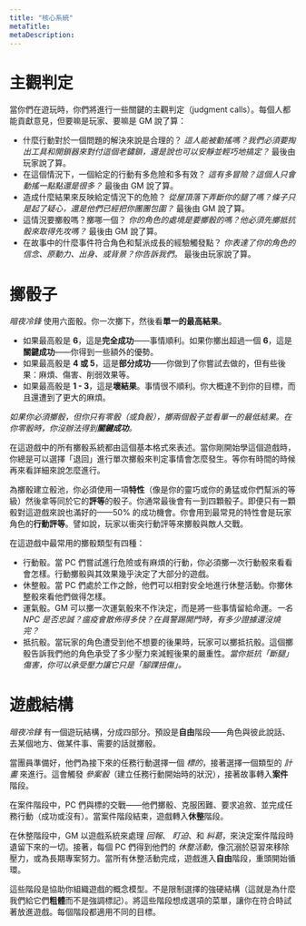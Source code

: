 ```yaml
---
title: "核心系統"
metaTitle: 
metaDescription: 
---
```


# 主觀判定

當你們在遊玩時，你們將進行一些關鍵的主觀判定（judgment calls）。每個人都能貢獻意見，但要嘛是玩家、要嘛是 GM 說了算：

* 什麼行動對於一個問題的解決來說是合理的？ <em>這人能被動搖嗎？我們必須要掏出工具和開鎖器來對付這個老鏽鎖，還是說也可以安靜並輕巧地搞定？</em> 最後由玩家說了算。
* 在這個情況下，一個給定的行動有多危險和多有效？ <em>這有多冒險？這個人只會動搖一點點還是很多？</em> 最後由 GM 說了算。
* 造成什麼結果來反映給定情況下的危險？ <em>從屋頂落下弄斷你的腿了嗎？條子只是起了疑心，還是他們已經把你團團包圍？</em> 最後由 GM 說了算。
* 這情況要擲骰嗎？擲哪一個？ <em>你的角色的處境是要擲骰的嗎？他必須先擲抵抗骰來取得先攻嗎？</em> 最後由 GM 說了算。
* 在故事中的什麼事件符合角色和幫派成長的經驗觸發點？ <em>你表達了你的角色的信念、原動力、出身、或背景？你告訴我們。</em> 最後由玩家說了算。

# 擲骰子

_暗夜冷鋒_ 使用六面骰。你一次擲下，然後看**單一的最高結果**。

* 如果最高骰是 **6**，這是**完全成功**——事情順利。如果你擲出超過一個 **6**，這是**關鍵成功**——你得到一些額外的優勢。
* 如果最高骰是 **4 或 5**，這是**部分成功**——你做到了你嘗試去做的，但有些後果：麻煩、傷害、削弱效果等。
* 如果最高骰是 **1 - 3**，這是**壞結果**。事情很不順利。你大概達不到你的目標，而且還遭到了更大的麻煩。

_如果你必須擲骰，但你只有零骰（或負骰），擲兩個骰子並看單一的最低結果。在你零骰時，你沒辦法得到**關鍵成功**。_

在這遊戲中的所有擲骰系統都由這個基本格式來表述。當你剛開始學這個遊戲時，你總是可以選擇「退回」進行單次擲骰來判定事情會怎麼發生。等你有時間的時候再來看詳細來說怎麼進行。

為擲骰建立骰池，你必須使用一項**特性**（像是你的<span class="game-term">靈巧</span>或你的<span class="game-term">勇猛</span>或你們幫派的等級）然後拿等同於它的**評等**的骰子。你通常最後會有一到四顆骰子。即便只有一顆骰對這遊戲來說也滿好的——50% 的成功機會。你會用到最常見的特性會是玩家角色的**行動評等**。譬如說，玩家以<span class="game-term">衝突</span>行動評等來擲骰與敵人交戰。

在這遊戲中最常用的擲骰類型有四種：

* <span class="game-term">行動骰。</span>當 PC 們嘗試進行危險或有麻煩的行動，你必須擲一次行動骰來看看會怎樣。行動擲骰與其效果幾乎決定了大部分的遊戲。
* <span class="game-term">休整骰。</span>當 PC 們處於工作之餘，他們可以相對安全地進行休整活動。你擲休整骰來看他們做得怎樣。
* <span class="game-term">運氣骰。</span>GM 可以擲一次運氣骰來不作決定，而是將一些事情留給命運。<em>一名 NPC 是否忠誠？瘟疫會散佈得多快？在員警踢開門時，有多少證據還沒燒完？</em>
* <span class="game-term">抵抗骰。</span>當玩家的角色遭受到他不想要的後果時，玩家可以擲抵抗骰。這個擲骰告訴我們他的角色承受了多少壓力來減輕後果的嚴重性。<em>當你抵抗「斷腿」傷害，你可以承受壓力讓它只是「腳踝扭傷」。</em>

# 遊戲結構

_暗夜冷鋒_ 有一個遊玩結構，分成四部分。預設是**自由**階段——角色與彼此說話、去某個地方、做某件事、需要的話就擲骰。

當團員準備好，他們為接下來的任務行動選擇一個 _標的_，接著選擇一個類型的 _計畫_ 來進行。這會觸發 _參案骰_（建立任務行動開始時的狀況），接著故事轉入**案件**階段。

在案件階段中，PC 們與標的交戰——他們擲骰、克服困難、要求追敘、並完成任務行動（成功或沒有）。當案件階段結束，遊戲轉入**休整**階段。

在休整階段中，GM 以遊戲系統來處理 _回報_、 _盯迫_、和 _糾葛_，來決定案件階段時遺留下來的一切。接著，每個 PC 們得到他們的 _休整活動_，像沉溺於惡習來移除壓力，或為長期專案努力。當所有休整活動完成，遊戲進入**自由**階段，重頭開始循環。

這些階段是協助你組織遊戲的概念模型。不是限制選擇的強硬結構（這就是為什麼我們給它們**粗體**而不是<span class="game-term">強調</span>標記）。將這些階段想成選項的菜單，讓你在符合時試著放進遊戲。每個階段都適用不同的目標。